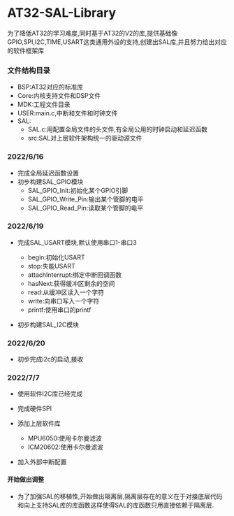 # AT32-SAL-Library

​	为了降低AT32的学习难度,同时基于AT32的V2的库,提供基础像GPIO,SPI,I2C,TIME,USART这类通用外设的支持,创建出SAL库,并且努力给出对应的软件框架库

### 文件结构目录

- BSP:AT32对应的标准库
- Core:内核支持文件和DSP文件
- MDK:工程文件目录
- USER:main.c,中断和文件和时钟文件
- SAL:
  - SAL.c:用配置全局文件的头文件,有全局公用的时钟启动和延迟函数
  - src:SAL对上层软件架构统一的驱动源文件

### 2022/6/16

- 完成全局延迟函数设置
- 初步构建SAL_GPIO模块
  - SAL_GPIO_Init:初始化某个GPIO引脚
  - SAL_GPIO_Write_Pin:输出某个管脚的电平
  - SAL_GPIO_Read_Pin:读取某个管脚的电平

### 2022/6/19

- 完成SAL_USART模块,默认使用串口1-串口3
  - begin:初始化USART
  - stop:失能USART
  - attachInterrupt:绑定中断回调函数
  - hasNext:获得缓冲区剩余的空间
  - read:从缓冲区读入一个字符
  - write:向串口写入一个字符
  - printf:使用串口的printf

- 初步构建SAL_I2C模块

### 2022/6/20

- 初步完成i2c的启动,接收

### 2022/7/7

- 使用软件I2C库已经完成
- 完成硬件SPI
- 添加上层软件库
  - MPU6050:使用卡尔曼滤波
  - ICM20602:使用卡尔曼滤波

- 加入外部中断配置

#### 开始做出调整

- 为了加强SAL的移植性,开始做出隔离层,隔离层存在的意义在于对接底层代码和向上支持SAL库的库函数这样使得SAL的库函数只用直接依赖于隔离层.